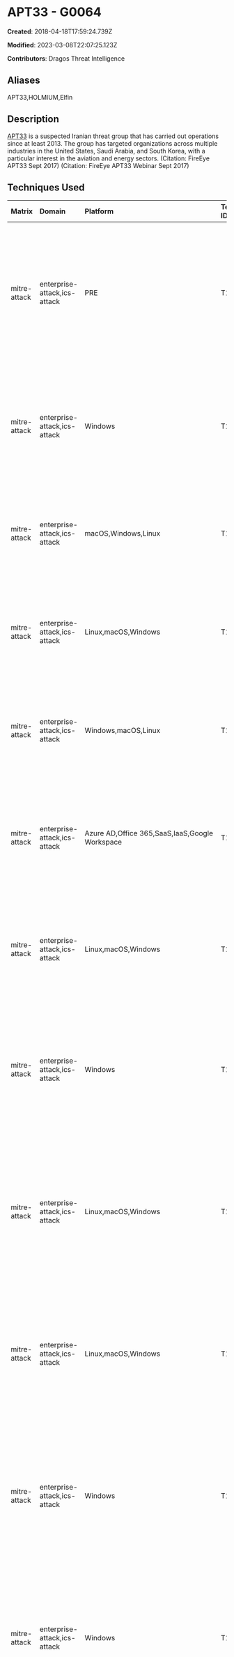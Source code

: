 # APT33 - G0064

**Created**: 2018-04-18T17:59:24.739Z

**Modified**: 2023-03-08T22:07:25.123Z

**Contributors**: Dragos  Threat  Intelligence

## Aliases

APT33,HOLMIUM,Elfin

## Description

[APT33](https://attack.mitre.org/groups/G0064) is a suspected Iranian threat group that has carried out operations since at least 2013. The group has targeted organizations across multiple industries in the United States, Saudi Arabia, and South Korea, with a particular interest in the aviation and energy sectors. (Citation: FireEye APT33 Sept 2017) (Citation: FireEye APT33 Webinar Sept 2017)

## Techniques Used

|Matrix|Domain|Platform|Technique ID|Technique Name|Use|
| :---| :---| :---| :---| :---| :---|
|mitre-attack|enterprise-attack,ics-attack|PRE|T1588.002|Tool|[APT33](https://attack.mitre.org/groups/G0064) has obtained and leveraged publicly-available tools for early intrusion activities.(Citation: FireEye APT33 Guardrail)(Citation: Symantec Elfin Mar 2019)|
|mitre-attack|enterprise-attack,ics-attack|Windows|T1546.003|Windows Management Instrumentation Event Subscription|[APT33](https://attack.mitre.org/groups/G0064) has attempted to use WMI event subscriptions to establish persistence on compromised hosts.(Citation: Microsoft Holmium June 2020)|
|mitre-attack|enterprise-attack,ics-attack|macOS,Windows,Linux|T1566.001|Spearphishing Attachment|[APT33](https://attack.mitre.org/groups/G0064) has sent spearphishing e-mails with archive attachments.(Citation: Microsoft Holmium June 2020)|
|mitre-attack|enterprise-attack,ics-attack|Linux,macOS,Windows|T1204.002|Malicious File|[APT33](https://attack.mitre.org/groups/G0064) has used malicious e-mail attachments to lure victims into executing malware.(Citation: Microsoft Holmium June 2020)|
|mitre-attack|enterprise-attack,ics-attack|Windows,macOS,Linux|T1059.005|Visual Basic|[APT33](https://attack.mitre.org/groups/G0064) has used VBScript to initiate the delivery of payloads.(Citation: Microsoft Holmium June 2020)|
|mitre-attack|enterprise-attack,ics-attack|Azure AD,Office 365,SaaS,IaaS,Google Workspace|T1078.004|Cloud Accounts|[APT33](https://attack.mitre.org/groups/G0064) has used compromised Office 365 accounts in tandem with [Ruler](https://attack.mitre.org/software/S0358) in an attempt to gain control of endpoints.(Citation: Microsoft Holmium June 2020)|
|mitre-attack|enterprise-attack,ics-attack|Linux,macOS,Windows|T1571|Non-Standard Port|[APT33](https://attack.mitre.org/groups/G0064) has used HTTP over TCP ports 808 and 880 for command and control.(Citation: Symantec Elfin Mar 2019)|
|mitre-attack|enterprise-attack,ics-attack|Windows|T1552.006|Group Policy Preferences|[APT33](https://attack.mitre.org/groups/G0064) has used a variety of publicly available tools like Gpppassword to gather credentials.(Citation: Symantec Elfin Mar 2019)(Citation: FireEye APT33 Guardrail)|
|mitre-attack|enterprise-attack,ics-attack|Linux,macOS,Windows|T1555|Credentials from Password Stores|[APT33](https://attack.mitre.org/groups/G0064) has used a variety of publicly available tools like [LaZagne](https://attack.mitre.org/software/S0349) to gather credentials.(Citation: Symantec Elfin Mar 2019)(Citation: FireEye APT33 Guardrail)|
|mitre-attack|enterprise-attack,ics-attack|Linux,macOS,Windows|T1555.003|Credentials from Web Browsers|[APT33](https://attack.mitre.org/groups/G0064) has used a variety of publicly available tools like [LaZagne](https://attack.mitre.org/software/S0349) to gather credentials.(Citation: Symantec Elfin Mar 2019)(Citation: FireEye APT33 Guardrail)|
|mitre-attack|enterprise-attack,ics-attack|Windows|T1003.005|Cached Domain Credentials|[APT33](https://attack.mitre.org/groups/G0064) has used a variety of publicly available tools like [LaZagne](https://attack.mitre.org/software/S0349) to gather credentials.(Citation: Symantec Elfin Mar 2019)(Citation: FireEye APT33 Guardrail)|
|mitre-attack|enterprise-attack,ics-attack|Windows|T1003.004|LSA Secrets|[APT33](https://attack.mitre.org/groups/G0064) has used a variety of publicly available tools like [LaZagne](https://attack.mitre.org/software/S0349) to gather credentials.(Citation: Symantec Elfin Mar 2019)(Citation: FireEye APT33 Guardrail)|
|mitre-attack|enterprise-attack,ics-attack|Windows,IaaS,Linux,macOS,Containers|T1552.001|Credentials In Files|[APT33](https://attack.mitre.org/groups/G0064) has used a variety of publicly available tools like [LaZagne](https://attack.mitre.org/software/S0349) to gather credentials.(Citation: Symantec Elfin Mar 2019)(Citation: FireEye APT33 Guardrail)|
|mitre-attack|enterprise-attack,ics-attack|Windows,Azure AD,Office 365,SaaS,IaaS,Linux,macOS,Google Workspace,Containers|T1110.003|Password Spraying|[APT33](https://attack.mitre.org/groups/G0064) has used password spraying to gain access to target systems.(Citation: FireEye APT33 Guardrail)(Citation: Microsoft Holmium June 2020)|
|mitre-attack|enterprise-attack,ics-attack|Linux,macOS,Windows,Containers|T1068|Exploitation for Privilege Escalation|[APT33](https://attack.mitre.org/groups/G0064) has used a publicly available exploit for CVE-2017-0213 to escalate privileges on a local system.(Citation: FireEye APT33 Guardrail)|
|mitre-attack|enterprise-attack,ics-attack|Linux,Windows,macOS|T1573.001|Symmetric Cryptography|[APT33](https://attack.mitre.org/groups/G0064) has used AES for encryption of command and control traffic.(Citation: FireEye APT33 Guardrail)|
|mitre-attack|enterprise-attack,ics-attack|Linux,macOS,Windows|T1027|Obfuscated Files or Information|[APT33](https://attack.mitre.org/groups/G0064) has used base64 to encode payloads.(Citation: FireEye APT33 Guardrail)|
|mitre-attack|enterprise-attack,ics-attack|Linux,macOS,Windows|T1132.001|Standard Encoding|[APT33](https://attack.mitre.org/groups/G0064) has used base64 to encode command and control traffic.(Citation: FireEye APT33 Guardrail)|
|mitre-attack|enterprise-attack,ics-attack|Windows|T1053.005|Scheduled Task|[APT33](https://attack.mitre.org/groups/G0064) has created a scheduled task to execute a .vbe file multiple times a day.(Citation: Symantec Elfin Mar 2019)|
|mitre-attack|enterprise-attack,ics-attack|Linux,macOS,Windows,Network|T1048.003|Exfiltration Over Unencrypted Non-C2 Protocol|[APT33](https://attack.mitre.org/groups/G0064) has used FTP to exfiltrate files (separately from the C2 channel).(Citation: Symantec Elfin Mar 2019)|
|mitre-attack|enterprise-attack,ics-attack|Linux,macOS,Windows|T1071.001|Web Protocols|[APT33](https://attack.mitre.org/groups/G0064) has used HTTP for command and control.(Citation: Symantec Elfin Mar 2019)|
|mitre-attack|enterprise-attack,ics-attack|Windows|T1547.001|Registry Run Keys / Startup Folder|[APT33](https://attack.mitre.org/groups/G0064) has deployed a tool known as [DarkComet](https://attack.mitre.org/software/S0334) to the Startup folder of a victim, and used Registry run keys to gain persistence.(Citation: Symantec Elfin Mar 2019)(Citation: Microsoft Holmium June 2020)|
|mitre-attack|enterprise-attack,ics-attack|Windows|T1059.001|PowerShell|[APT33](https://attack.mitre.org/groups/G0064) has utilized PowerShell to download files from the C2 server and run various scripts. (Citation: Symantec Elfin Mar 2019)(Citation: Microsoft Holmium June 2020)|
|mitre-attack|enterprise-attack,ics-attack|Linux,macOS,Windows|T1105|Ingress Tool Transfer|[APT33](https://attack.mitre.org/groups/G0064) has downloaded additional files and programs from its C2 server.(Citation: Symantec Elfin Mar 2019)(Citation: Microsoft Holmium June 2020)	
|
|mitre-attack|enterprise-attack,ics-attack|Linux,macOS,Windows|T1560.001|Archive via Utility|[APT33](https://attack.mitre.org/groups/G0064) has used WinRAR to compress data prior to exfil.(Citation: Symantec Elfin Mar 2019)	
|
|mitre-attack|enterprise-attack,ics-attack|Windows|T1003.001|LSASS Memory|[APT33](https://attack.mitre.org/groups/G0064) has used a variety of publicly available tools like [LaZagne](https://attack.mitre.org/software/S0349), [Mimikatz](https://attack.mitre.org/software/S0002), and ProcDump to dump credentials.(Citation: Symantec Elfin Mar 2019)(Citation: FireEye APT33 Guardrail)|
|mitre-attack|enterprise-attack,ics-attack|Linux,macOS,Windows,Network,IaaS|T1040|Network Sniffing|[APT33](https://attack.mitre.org/groups/G0064) has used SniffPass to collect credentials by sniffing network traffic.(Citation: Symantec Elfin Mar 2019)|
|mitre-attack|enterprise-attack,ics-attack|Linux,Windows,macOS|T1203|Exploitation for Client Execution|[APT33](https://attack.mitre.org/groups/G0064) has attempted to exploit a known vulnerability in WinRAR (CVE-2018-20250), and attempted to gain remote code execution via a security bypass vulnerability (CVE-2017-11774).(Citation: Symantec Elfin Mar 2019)(Citation: Microsoft Holmium June 2020)|
|mitre-attack|enterprise-attack,ics-attack|Linux,macOS,Windows|T1204.001|Malicious Link|[APT33](https://attack.mitre.org/groups/G0064) has lured users to click links to malicious HTML applications delivered via spearphishing emails.(Citation: FireEye APT33 Sept 2017)(Citation: Symantec Elfin Mar 2019)|
|mitre-attack|enterprise-attack,ics-attack|Windows,Azure AD,Office 365,SaaS,IaaS,Linux,macOS,Google Workspace,Containers,Network|T1078|Valid Accounts|[APT33](https://attack.mitre.org/groups/G0064) has used valid accounts for initial access and privilege escalation.(Citation: FireEye APT33 Webinar Sept 2017)(Citation: FireEye APT33 Guardrail)|
|mitre-attack|enterprise-attack,ics-attack|Linux,macOS,Windows,Office 365,SaaS,Google Workspace|T1566.002|Spearphishing Link|[APT33](https://attack.mitre.org/groups/G0064) has sent spearphishing emails containing links to .hta files.(Citation: FireEye APT33 Sept 2017)(Citation: Symantec Elfin Mar 2019)|
|mitre-attack|enterprise-attack,ics-attack|Engineering Workstation|T0853|Scripting|[APT33](https://attack.mitre.org/groups/G0064) utilized PowerShell scripts to establish command and control and install files for execution. (Citation: Symantec March 2019) (Citation: Dragos)|
|mitre-attack|enterprise-attack,ics-attack|Human-Machine Interface|T0852|Screen Capture|[APT33](https://attack.mitre.org/groups/G0064) utilize backdoors capable of capturing screenshots once installed on a system. (Citation: Jacqueline O'Leary et al. September 2017)(Citation: Junnosuke Yagi March 2017)|
|mitre-attack|enterprise-attack,ics-attack|Engineering Workstation,Human-Machine Interface,Control Server,Data Historian|T0865|Spearphishing Attachment|[APT33](https://attack.mitre.org/groups/G0064) sent spear phishing emails containing links to HTML application files, which were embedded with malicious code. (Citation: Jacqueline O'Leary et al. September 2017) [APT33](https://attack.mitre.org/groups/G0064) has conducted targeted spear phishing campaigns against U.S. government agencies and private sector companies. (Citation: Andy Greenburg June 2019)|
